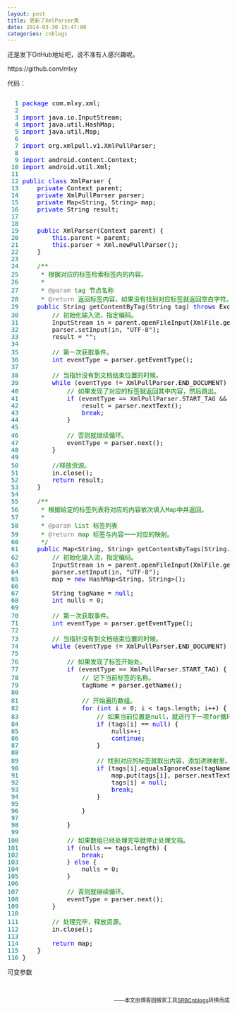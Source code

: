 ```yaml
---
layout: post
title: 更新了XmlParser类
date: 2014-03-30 15:47:00
categories: cnblogs
---
```


<p>还是发下GitHub地址吧，说不准有人感兴趣呢。</p>
<p>https://github.com/mlxy</p>
<p>代码：</p>
<div class="cnblogs_code" onclick="cnblogs_code_show('1fa43143-6077-42fa-a82a-d14834df7272')"><img id="code_img_closed_1fa43143-6077-42fa-a82a-d14834df7272" class="code_img_closed" src="http://images.cnblogs.com/OutliningIndicators/ContractedBlock.gif" alt="" /><img id="code_img_opened_1fa43143-6077-42fa-a82a-d14834df7272" class="code_img_opened" style="display: none;" onclick="cnblogs_code_hide('1fa43143-6077-42fa-a82a-d14834df7272',event)" src="http://images.cnblogs.com/OutliningIndicators/ExpandedBlockStart.gif" alt="" />
<div id="cnblogs_code_open_1fa43143-6077-42fa-a82a-d14834df7272" class="cnblogs_code_hide">
<pre><span style="color: #008080;">  1</span> <span style="color: #0000ff;">package</span><span style="color: #000000;"> com.mlxy.xml;
</span><span style="color: #008080;">  2</span> 
<span style="color: #008080;">  3</span> <span style="color: #0000ff;">import</span><span style="color: #000000;"> java.io.InputStream;
</span><span style="color: #008080;">  4</span> <span style="color: #0000ff;">import</span><span style="color: #000000;"> java.util.HashMap;
</span><span style="color: #008080;">  5</span> <span style="color: #0000ff;">import</span><span style="color: #000000;"> java.util.Map;
</span><span style="color: #008080;">  6</span> 
<span style="color: #008080;">  7</span> <span style="color: #0000ff;">import</span><span style="color: #000000;"> org.xmlpull.v1.XmlPullParser;
</span><span style="color: #008080;">  8</span> 
<span style="color: #008080;">  9</span> <span style="color: #0000ff;">import</span><span style="color: #000000;"> android.content.Context;
</span><span style="color: #008080;"> 10</span> <span style="color: #0000ff;">import</span><span style="color: #000000;"> android.util.Xml;
</span><span style="color: #008080;"> 11</span> 
<span style="color: #008080;"> 12</span> <span style="color: #0000ff;">public</span> <span style="color: #0000ff;">class</span><span style="color: #000000;"> XmlParser {
</span><span style="color: #008080;"> 13</span>     <span style="color: #0000ff;">private</span><span style="color: #000000;"> Context parent;
</span><span style="color: #008080;"> 14</span>     <span style="color: #0000ff;">private</span><span style="color: #000000;"> XmlPullParser parser;
</span><span style="color: #008080;"> 15</span>     <span style="color: #0000ff;">private</span> Map&lt;String, String&gt;<span style="color: #000000;"> map;
</span><span style="color: #008080;"> 16</span>     <span style="color: #0000ff;">private</span><span style="color: #000000;"> String result;
</span><span style="color: #008080;"> 17</span>     
<span style="color: #008080;"> 18</span>     
<span style="color: #008080;"> 19</span>     <span style="color: #0000ff;">public</span><span style="color: #000000;"> XmlParser(Context parent) {
</span><span style="color: #008080;"> 20</span>         <span style="color: #0000ff;">this</span>.parent =<span style="color: #000000;"> parent;
</span><span style="color: #008080;"> 21</span>         <span style="color: #0000ff;">this</span>.parser =<span style="color: #000000;"> Xml.newPullParser();
</span><span style="color: #008080;"> 22</span> <span style="color: #000000;">    }
</span><span style="color: #008080;"> 23</span>     
<span style="color: #008080;"> 24</span>     <span style="color: #008000;">/**</span> 
<span style="color: #008080;"> 25</span> <span style="color: #008000;">     * 根据对应的标签检索标签内的内容。
</span><span style="color: #008080;"> 26</span> <span style="color: #008000;">     * 
</span><span style="color: #008080;"> 27</span> <span style="color: #008000;">     * </span><span style="color: #808080;">@param</span><span style="color: #008000;"> tag 节点名称
</span><span style="color: #008080;"> 28</span> <span style="color: #008000;">     * </span><span style="color: #808080;">@return</span><span style="color: #008000;"> 返回标签内容，如果没有找到对应标签就返回空白字符。</span><span style="color: #008000;">*/</span>
<span style="color: #008080;"> 29</span>     <span style="color: #0000ff;">public</span> String getContentByTag(String tag) <span style="color: #0000ff;">throws</span><span style="color: #000000;"> Exception {
</span><span style="color: #008080;"> 30</span>         <span style="color: #008000;">//</span><span style="color: #008000;"> 初始化输入流，指定编码。</span>
<span style="color: #008080;"> 31</span>         InputStream in =<span style="color: #000000;"> parent.openFileInput(XmlFile.getFile().getName());
</span><span style="color: #008080;"> 32</span>         parser.setInput(in, "UTF-8"<span style="color: #000000;">);
</span><span style="color: #008080;"> 33</span>         result = ""<span style="color: #000000;">;
</span><span style="color: #008080;"> 34</span>         
<span style="color: #008080;"> 35</span>         <span style="color: #008000;">//</span><span style="color: #008000;"> 第一次获取事件。</span>
<span style="color: #008080;"> 36</span>         <span style="color: #0000ff;">int</span> eventType =<span style="color: #000000;"> parser.getEventType();
</span><span style="color: #008080;"> 37</span> 
<span style="color: #008080;"> 38</span>         <span style="color: #008000;">//</span><span style="color: #008000;"> 当指针没有到文档结束位置的时候。</span>
<span style="color: #008080;"> 39</span>         <span style="color: #0000ff;">while</span> (eventType !=<span style="color: #000000;"> XmlPullParser.END_DOCUMENT) {
</span><span style="color: #008080;"> 40</span>             <span style="color: #008000;">//</span><span style="color: #008000;"> 如果发现了对应的标签就返回其中内容，然后跳出。</span>
<span style="color: #008080;"> 41</span>             <span style="color: #0000ff;">if</span> (eventType == XmlPullParser.START_TAG &amp;&amp;<span style="color: #000000;"> tag.equalsIgnoreCase(parser.getName())) {
</span><span style="color: #008080;"> 42</span>                 result =<span style="color: #000000;"> parser.nextText();
</span><span style="color: #008080;"> 43</span>                 <span style="color: #0000ff;">break</span><span style="color: #000000;">;
</span><span style="color: #008080;"> 44</span> <span style="color: #000000;">            }
</span><span style="color: #008080;"> 45</span>             
<span style="color: #008080;"> 46</span>             <span style="color: #008000;">//</span><span style="color: #008000;"> 否则就继续循环。</span>
<span style="color: #008080;"> 47</span>             eventType =<span style="color: #000000;"> parser.next();
</span><span style="color: #008080;"> 48</span> <span style="color: #000000;">        }
</span><span style="color: #008080;"> 49</span> 
<span style="color: #008080;"> 50</span>         <span style="color: #008000;">//</span><span style="color: #008000;">释放资源。</span>
<span style="color: #008080;"> 51</span> <span style="color: #000000;">        in.close();
</span><span style="color: #008080;"> 52</span>         <span style="color: #0000ff;">return</span><span style="color: #000000;"> result;
</span><span style="color: #008080;"> 53</span> <span style="color: #000000;">    }
</span><span style="color: #008080;"> 54</span>     
<span style="color: #008080;"> 55</span>     <span style="color: #008000;">/**</span>
<span style="color: #008080;"> 56</span> <span style="color: #008000;">     * 根据给定的标签列表将对应的内容依次填入Map中并返回。
</span><span style="color: #008080;"> 57</span> <span style="color: #008000;">     * 
</span><span style="color: #008080;"> 58</span> <span style="color: #008000;">     * </span><span style="color: #808080;">@param</span><span style="color: #008000;"> list 标签列表
</span><span style="color: #008080;"> 59</span> <span style="color: #008000;">     * </span><span style="color: #808080;">@return</span><span style="color: #008000;"> map 标签与内容一一对应的映射。
</span><span style="color: #008080;"> 60</span>      <span style="color: #008000;">*/</span>
<span style="color: #008080;"> 61</span>     <span style="color: #0000ff;">public</span> Map&lt;String, String&gt; getContentsByTags(String... tags) <span style="color: #0000ff;">throws</span><span style="color: #000000;"> Exception {
</span><span style="color: #008080;"> 62</span>         <span style="color: #008000;">//</span><span style="color: #008000;"> 初始化输入流，指定编码。</span>
<span style="color: #008080;"> 63</span>         InputStream in =<span style="color: #000000;"> parent.openFileInput(XmlFile.getFile().getName());
</span><span style="color: #008080;"> 64</span>         parser.setInput(in, "UTF-8"<span style="color: #000000;">);
</span><span style="color: #008080;"> 65</span>         map = <span style="color: #0000ff;">new</span> HashMap&lt;String, String&gt;<span style="color: #000000;">();
</span><span style="color: #008080;"> 66</span>         
<span style="color: #008080;"> 67</span>         String tagName = <span style="color: #0000ff;">null</span><span style="color: #000000;">;
</span><span style="color: #008080;"> 68</span>         <span style="color: #0000ff;">int</span> nulls = 0<span style="color: #000000;">;
</span><span style="color: #008080;"> 69</span>         
<span style="color: #008080;"> 70</span>         <span style="color: #008000;">//</span><span style="color: #008000;"> 第一次获取事件。</span>
<span style="color: #008080;"> 71</span>         <span style="color: #0000ff;">int</span> eventType =<span style="color: #000000;"> parser.getEventType();
</span><span style="color: #008080;"> 72</span>         
<span style="color: #008080;"> 73</span>         <span style="color: #008000;">//</span><span style="color: #008000;"> 当指针没有到文档结束位置的时候。</span>
<span style="color: #008080;"> 74</span>         <span style="color: #0000ff;">while</span> (eventType !=<span style="color: #000000;"> XmlPullParser.END_DOCUMENT) {
</span><span style="color: #008080;"> 75</span>             
<span style="color: #008080;"> 76</span>             <span style="color: #008000;">//</span><span style="color: #008000;"> 如果发现了标签开始处。</span>
<span style="color: #008080;"> 77</span>             <span style="color: #0000ff;">if</span> (eventType ==<span style="color: #000000;"> XmlPullParser.START_TAG) {
</span><span style="color: #008080;"> 78</span>                 <span style="color: #008000;">//</span><span style="color: #008000;"> 记下当前标签的名称。</span>
<span style="color: #008080;"> 79</span>                 tagName =<span style="color: #000000;"> parser.getName();
</span><span style="color: #008080;"> 80</span>                 
<span style="color: #008080;"> 81</span>                 <span style="color: #008000;">//</span><span style="color: #008000;"> 开始遍历数组。</span>
<span style="color: #008080;"> 82</span>                 <span style="color: #0000ff;">for</span> (<span style="color: #0000ff;">int</span> i = 0; i &lt; tags.length; i++<span style="color: #000000;">) {
</span><span style="color: #008080;"> 83</span>                     <span style="color: #008000;">//</span><span style="color: #008000;"> 如果当前位置是null，就进行下一项for循环。</span>
<span style="color: #008080;"> 84</span>                     <span style="color: #0000ff;">if</span> (tags[i] == <span style="color: #0000ff;">null</span><span style="color: #000000;">) {
</span><span style="color: #008080;"> 85</span>                         nulls++<span style="color: #000000;">;
</span><span style="color: #008080;"> 86</span>                         <span style="color: #0000ff;">continue</span><span style="color: #000000;">;
</span><span style="color: #008080;"> 87</span> <span style="color: #000000;">                    }
</span><span style="color: #008080;"> 88</span>                     
<span style="color: #008080;"> 89</span>                     <span style="color: #008000;">//</span><span style="color: #008000;"> 找到对应的标签就取出内容，添加进映射里。然后把数组的当前位置改为null并继续寻找下一个标签。</span>
<span style="color: #008080;"> 90</span>                     <span style="color: #0000ff;">if</span><span style="color: #000000;"> (tags[i].equalsIgnoreCase(tagName)) {
</span><span style="color: #008080;"> 91</span> <span style="color: #000000;">                        map.put(tags[i], parser.nextText());
</span><span style="color: #008080;"> 92</span>                         tags[i] = <span style="color: #0000ff;">null</span><span style="color: #000000;">;
</span><span style="color: #008080;"> 93</span>                         <span style="color: #0000ff;">break</span><span style="color: #000000;">;
</span><span style="color: #008080;"> 94</span> <span style="color: #000000;">                    }
</span><span style="color: #008080;"> 95</span>                     
<span style="color: #008080;"> 96</span> <span style="color: #000000;">                }
</span><span style="color: #008080;"> 97</span>                 
<span style="color: #008080;"> 98</span> <span style="color: #000000;">            }
</span><span style="color: #008080;"> 99</span>             
<span style="color: #008080;">100</span>             <span style="color: #008000;">//</span><span style="color: #008000;"> 如果数组已经处理完毕就停止处理文档。</span>
<span style="color: #008080;">101</span>             <span style="color: #0000ff;">if</span> (nulls ==<span style="color: #000000;"> tags.length) {
</span><span style="color: #008080;">102</span>                 <span style="color: #0000ff;">break</span><span style="color: #000000;">;
</span><span style="color: #008080;">103</span>             } <span style="color: #0000ff;">else</span><span style="color: #000000;"> {
</span><span style="color: #008080;">104</span>                 nulls = 0<span style="color: #000000;">;
</span><span style="color: #008080;">105</span> <span style="color: #000000;">            }
</span><span style="color: #008080;">106</span>             
<span style="color: #008080;">107</span>             <span style="color: #008000;">//</span><span style="color: #008000;"> 否则就继续循环。</span>
<span style="color: #008080;">108</span>             eventType =<span style="color: #000000;"> parser.next();
</span><span style="color: #008080;">109</span> <span style="color: #000000;">        }
</span><span style="color: #008080;">110</span> 
<span style="color: #008080;">111</span>         <span style="color: #008000;">//</span><span style="color: #008000;"> 处理完毕，释放资源。</span>
<span style="color: #008080;">112</span> <span style="color: #000000;">        in.close();
</span><span style="color: #008080;">113</span>         
<span style="color: #008080;">114</span>         <span style="color: #0000ff;">return</span><span style="color: #000000;"> map;
</span><span style="color: #008080;">115</span> <span style="color: #000000;">    }
</span><span style="color: #008080;">116</span> }</pre>
</div>
<span class="cnblogs_code_collapse">可变参数</span></div>
<p>&nbsp;</p>

<p align=right><span style="font-size: 12px">——本文由博客园搬家工具<a href="https://github.com/mlxy/SRBCnblogs">SRBCnblogs</a>转换而成</span></p>